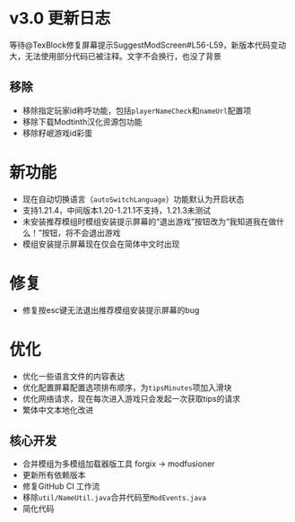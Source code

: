 # v3.0 更新日志

等待@TexBlock修复屏幕提示SuggestModScreen#L56-L59，新版本代码变动大，无法使用部分代码已被注释。文字不会换行，也没了背景

## 移除

- 移除指定玩家id称呼功能，包括`playerNameCheck`和`nameUrl`配置项
- 移除下载Modtinth汉化资源包功能
- 移除籽岷游戏id彩蛋

# 新功能

- 现在自动切换语言（`autoSwitchLanguage`）功能默认为开启状态
- 支持1.21.4，中间版本1.20-1.21.1不支持，1.21.3未测试
- 未安装推荐模组时模组安装提示屏幕的“退出游戏”按钮改为“我知道我在做什么！”按钮，将不会退出游戏
- 模组安装提示屏幕现在仅会在简体中文时出现

# 修复

- 修复按esc键无法退出推荐模组安装提示屏幕的bug

# 优化

- 优化一些语言文件的内容表达
- 优化配置屏幕配置选项排布顺序，为`tipsMinutes`项加入滑块
- 优化网络请求，现在每次进入游戏只会发起一次获取tips的请求
- 繁体中文本地化改进

## 核心开发

- 合并模组为多模组加载器版工具 forgix -> modfusioner
- 更新所有依赖版本
- 修复GitHub CI 工作流
- 移除`util/NameUtil.java`合并代码至`ModEvents.java`
- 简化代码
